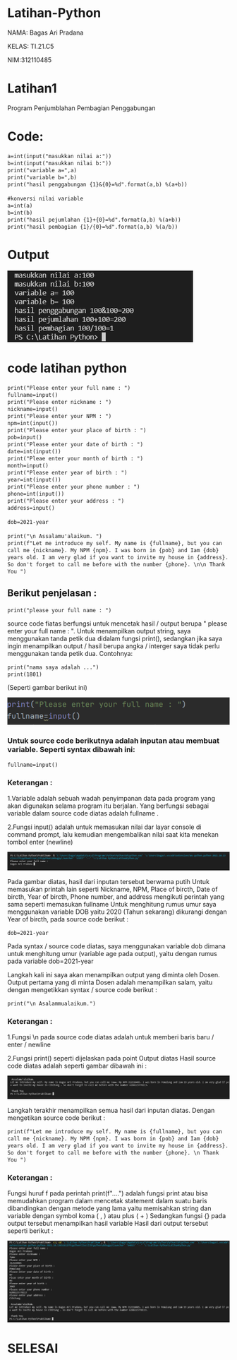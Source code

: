 # Latihan-Python

NAMA: Bagas Ari Pradana

KELAS: TI.21.C5

NIM:312110485

# Latihan1

Program Penjumblahan Pembagian Penggabungan

# Code:

    a=int(input("masukkan nilai a:"))
    b=int(input("masukkan nilai b:"))
    print("variable a=",a)
    print("variable b=",b)
    print("hasil penggabungan {1}&{0}=%d".format(a,b) %(a+b))

    #konversi nilai variable
    a=int(a)
    b=int(b)
    print("hasil pejumlahan {1}+{0}=%d".format(a,b) %(a+b))
    print("hasil pembagian {1}/{0}=%d".format(a,b) %(a/b))

# Output 

![Gambar 1](Praktikum/Output1.png)

# code latihan python

    print("Please enter your full name : ")
    fullname=input()
    print("Please enter nickname : ")
    nickname=input()
    print("Please enter your NPM : ")
    npm=int(input())
    print("Please enter your place of birth : ")
    pob=input()
    print("Please enter your date of birth : ")
    date=int(input())
    print("Pleae enter your month of birth : ")
    month=input()
    print("Please enter year of birth : ")
    year=int(input())
    print("Please enter your phone number : ")
    phone=int(input())
    print("Please enter your address : ")
    address=input()

    dob=2021-year

    print("\n Assalamu'alaikum. ")
    print(f"Let me introduce my self. My name is {fullname}, but you can call me {nickname}. My NPM {npm}. I was born in {pob} and Iam {dob} years old. I am very glad if you want to invite my house in {address}. So don't forget to call me before with the number {phone}. \n\n Thank You ")


## Berikut penjelasan :

    print("please your full name : ")

source code fiatas berfungsi untuk mencetak hasil / output berupa " please enter your full name : ".
Untuk menampilkan output string, saya menggunakan tanda petik dua didalam fungsi print(), sedangkan jika saya ingin menampilkan output / hasil berupa angka / interger saya tidak perlu menggunakan tanda petik dua. Contohnya:

    print("nama saya adalah ...")
    print(1801)

(Seperti gambar berikut ini) 

![Gambar 2](Praktikum/pp.png)

### Untuk source code berikutnya adalah inputan atau membuat variable. Seperti syntax dibawah ini:

    fullname=input()

### Keterangan :
1.Variable adalah sebuah wadah penyimpanan data pada program yang akan digunakan selama program itu berjalan. Yang berfungsi sebagai variable dalam source code diatas adalah fullname . 


2.Fungsi input() adalah untuk memasukan nilai dar layar console di command prompt, lalu kemudian mengembalikan nilai saat kita menekan tombol enter (newline)

![Gambar 3](Praktikum/qq.png)

Pada gambar diatas, hasil dari inputan tersebut berwarna putih
Untuk memasukan printah lain seperti Nickname, NPM, Place of bircth, Date of bircth, Year of bircth, Phone number, and address mengikuti perintah yang sama seperti memasukan fullname
Untuk menghitung rumus umur saya menggunakan variable DOB yaitu 2020 (Tahun sekarang) dikurangi dengan Year of bircth, pada source code berikut : 

    dob=2021-year

Pada syntax / source code diatas, saya menggunakan variable dob dimana untuk menghitung umur (variable age pada output), yaitu dengan rumus pada variable dob=2021-year


Langkah kali ini saya akan menampilkan output yang diminta oleh Dosen.
Output pertama yang di minta Dosen adalah menampilkan salam, yaitu dengan mengetikkan syntax / source code berikut :

    print("\n Asalammualaikum.")

### Keterangan : 

1.Fungsi \n pada source code diatas adalah untuk memberi baris baru / enter / newline


2.Fungsi print() seperti dijelaskan pada point Output diatas Hasil source code diatas adalah seperti gambar dibawah ini : 

![Gambar 4](Praktikum/ww.png)

Langkah terakhir menampilkan semua hasil dari inputan diatas. Dengan mengetikan source code berikut : 

    print(f"Let me introduce my self. My name is {fullname}, but you can call me {nickname}. My NPM {npm}. I was born in {pob} and Iam {dob} years old. I am very glad if you want to invite my house in {address}. So don't forget to call me before with the number {phone}. \n Thank You ")

### Keterangan : 

Fungsi huruf f pada perintah print(f"....") adalah fungsi print atau bisa memudahkan program dalam mencetak statement dalam suatu baris dibandingkan dengan metode yang lama yaitu memisahkan string dan variable dengan symbol koma ( , ) atau plus ( + )
Sedangkan fungsi {} pada output tersebut menampilkan hasil variable
Hasil dari output tersebut seperti berikut : 

![Gambar 5](Praktikum/HasilAkhir.png)


# SELESAI

